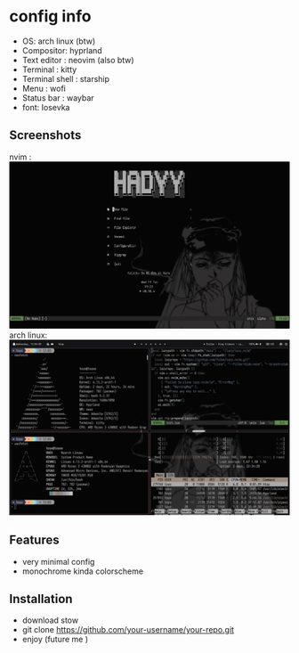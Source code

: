 # config info
- OS: arch linux (btw)
- Compositor: hyprland 
- Text editor : neovim (also btw)
- Terminal : kitty 
- Terminal shell : starship  
- Menu : wofi
- Status bar : waybar
- font: Iosevka

## Screenshots
nvim :
![Alt text](/screenshots/nvim2.png)
arch linux:
![Alt text](/screenshots/rice2.png)
## Features
- very minimal config 
- monochrome kinda  colorscheme 

## Installation
- download stow 
- git clone https://github.com/your-username/your-repo.git
- enjoy (future me )

